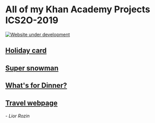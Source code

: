 # All of my Khan Academy Projects ICS2O-2019

[![Website under development](https://i.imgur.com/i2PS9YM.jpg)](https://zayatsoff.github.io/Winter2019ICS2OTermWork/.)

## [Holiday card](https://zayatsoff.github.io/Winter2019ICS2OTermWork/Holiday%20card/holiday_card.html)

## [Super snowman](https://www.khanacademy.org/hour-of-code/spin-off-of-project-super-snowman/5567474248351744)

## [What's for Dinner?](https://www.khanacademy.org/computer-programming/spin-off-of-project-whats-for-dinner/5015329878999040)

## [Travel webpage](https://www.khanacademy.org/computer-programming/spin-off-of-project-travel-webpage/6300496797007872)


###### - Lior Rozin 

